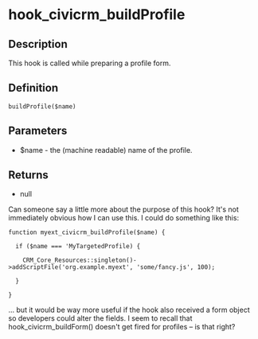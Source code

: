 # hook_civicrm_buildProfile

## Description

This hook is called while preparing a profile form.

## Definition

    buildProfile($name)

## Parameters

-   $name - the (machine readable) name of the profile.

## Returns

-   null

Can someone say a little more about the purpose of this hook? It's not
immediately obvious how I can use this. I could do something like this:



    function myext_civicrm_buildProfile($name) {

      if ($name === 'MyTargetedProfile) {

        CRM_Core_Resources::singleton()->addScriptFile('org.example.myext', 'some/fancy.js', 100);

      }

    }



... but it would be way more useful if the hook also received a form
object so developers could alter the fields. I seem to recall that
hook_civicrm_buildForm() doesn't get fired for profiles – is that
right?
